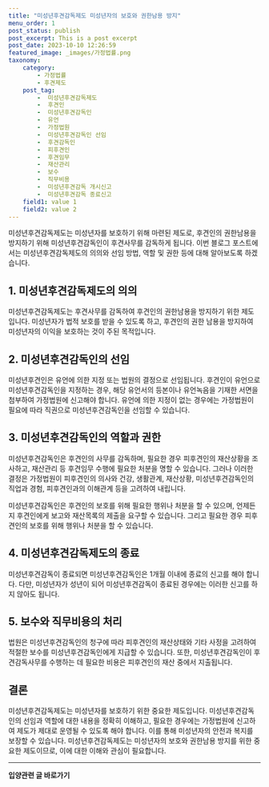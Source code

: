 ```yaml
---
title: "미성년후견감독제도 미성년자의 보호와 권한남용 방지"
menu_order: 1
post_status: publish
post_excerpt: This is a post excerpt
post_date: 2023-10-10 12:26:59
featured_image: _images/가정법률.png
taxonomy:
    category:
        - 가정법률
        - 후견제도
    post_tag:
        -  미성년후견감독제도
        -  후견인
        -  미성년후견감독인
        -  유언
        -  가정법원
        -  미성년후견감독인 선임
        -  후견감독인
        -  피후견인
        -  후견임무
        -  재산관리
        -  보수
        -  직무비용
        -  미성년후견감독 개시신고
        -  미성년후견감독 종료신고
    field1: value 1
    field2: value 2
---
```



미성년후견감독제도는 미성년자를 보호하기 위해 마련된 제도로, 후견인의 권한남용을 방지하기 위해 미성년후견감독인이 후견사무를 감독하게 됩니다. 이번 블로그 포스트에서는 미성년후견감독제도의 의의와 선임 방법, 역할 및 권한 등에 대해 알아보도록 하겠습니다.

## 1. 미성년후견감독제도의 의의

미성년후견감독제도는 후견사무를 감독하여 후견인의 권한남용을 방지하기 위한 제도입니다. 미성년자가 법적 보호를 받을 수 있도록 하고, 후견인의 권한 남용을 방지하여 미성년자의 이익을 보호하는 것이 주된 목적입니다.

## 2. 미성년후견감독인의 선임

미성년후견인은 유언에 의한 지정 또는 법원의 결정으로 선임됩니다. 후견인이 유언으로 미성년후견감독인을 지정하는 경우, 해당 유언서의 등본이나 유언녹음을 기재한 서면을 첨부하여 가정법원에 신고해야 합니다. 유언에 의한 지정이 없는 경우에는 가정법원이 필요에 따라 직권으로 미성년후견감독인을 선임할 수 있습니다.

## 3. 미성년후견감독인의 역할과 권한

미성년후견감독인은 후견인의 사무를 감독하며, 필요한 경우 피후견인의 재산상황을 조사하고, 재산관리 등 후견임무 수행에 필요한 처분을 명할 수 있습니다. 그러나 이러한 결정은 가정법원이 피후견인의 의사와 건강, 생활관계, 재산상황, 미성년후견감독인의 직업과 경험, 피후견인과의 이해관계 등을 고려하여 내립니다.

미성년후견감독인은 후견인의 보호를 위해 필요한 행위나 처분을 할 수 있으며, 언제든지 후견인에게 보고와 재산목록의 제출을 요구할 수 있습니다. 그리고 필요한 경우 피후견인의 보호를 위해 행위나 처분을 할 수 있습니다.

## 4. 미성년후견감독제도의 종료

미성년후견감독이 종료되면 미성년후견감독인은 1개월 이내에 종료의 신고를 해야 합니다. 다만, 미성년자가 성년이 되어 미성년후견감독이 종료된 경우에는 이러한 신고를 하지 않아도 됩니다.

## 5. 보수와 직무비용의 처리

법원은 미성년후견감독인의 청구에 따라 피후견인의 재산상태와 기타 사정을 고려하여 적절한 보수를 미성년후견감독인에게 지급할 수 있습니다. 또한, 미성년후견감독인이 후견감독사무를 수행하는 데 필요한 비용은 피후견인의 재산 중에서 지출됩니다.

## 결론

미성년후견감독제도는 미성년자를 보호하기 위한 중요한 제도입니다. 미성년후견감독인의 선임과 역할에 대한 내용을 정확히 이해하고, 필요한 경우에는 가정법원에 신고하여 제도가 제대로 운영될 수 있도록 해야 합니다. 이를 통해 미성년자의 안전과 복지를 보장할 수 있습니다. 미성년후견감독제도는 미성년자의 보호와 권한남용 방지를 위한 중요한 제도이므로, 이에 대한 이해와 관심이 필요합니다.


<!-- wp:separator -->
<hr class="wp-block-separator has-alpha-channel-opacity"/>
<!-- /wp:separator -->
<!-- wp:group {"backgroundColor":"base","layout":{"type":"constrained"}} -->
<div class="wp-block-group has-base-background-color has-background">
<!-- wp:paragraph {"align":"center","fontSize":"large"} -->
<p class="has-text-align-center has-large-font-size"><strong>입양관련 글 바로가기</strong></p>
<!-- /wp:paragraph -->


<!-- wp:latest-posts{"categories": [{"id": 1407, "count": 100, "description": "", "link": "https://uknowlaw.com/category/https://uknowlaw.com/category/%ec%9e%85%ec%96%91//", "name": "입양", "slug": "입양", "taxonomy": "category", "parent": 0, "meta": [],"_links":{"self":[{"href":"https://uknowlaw.com/wp-json/wp/v2/categories/1407"}],"collection":[{"href":"https://uknowlaw.com/wp-json/wp/v2/categories"}],"about":[{"href":"https://uknowlaw.com/wp-json/wp/v2/taxonomies/category"}],"wp:post_type":[{"href":"https://uknowlaw.com/wp-json/wp/v2/posts?categories=1407"}],"curies":[{"name":"wp","href":"https://api.w.org/{rel}","templated":true}]}}],"postsToShow":100,"excerptLength":28,"postLayout":"grid","columns":2,"featuredImageAlign":"left","featuredImageSizeSlug":"large","fontSize":"medium"} /-->
</div>
<!-- /wp:group -->
    